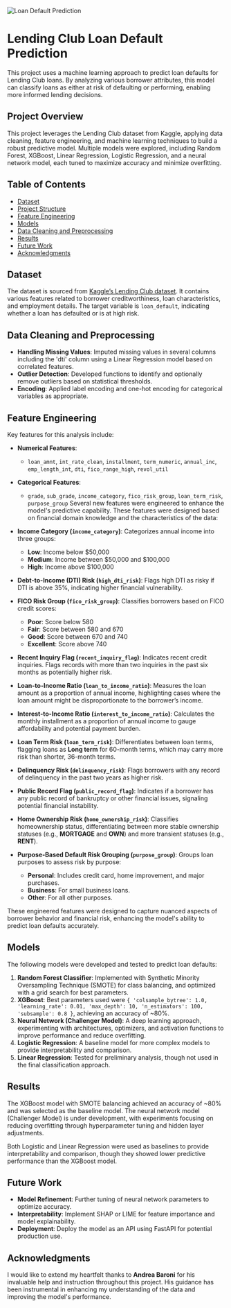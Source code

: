 ![Loan Default Prediction]((https://mma.prnewswire.com/media/76307/lending_club_logo.jpg?p=facebook))


# Lending Club Loan Default Prediction

This project uses a machine learning approach to predict loan defaults for Lending Club loans. By analyzing various borrower attributes, this model can classify loans as either at risk of defaulting or performing, enabling more informed lending decisions.

## Project Overview

This project leverages the Lending Club dataset from Kaggle, applying data cleaning, feature engineering, and machine learning techniques to build a robust predictive model. Multiple models were explored, including Random Forest, XGBoost, Linear Regression, Logistic Regression, and a neural network model, each tuned to maximize accuracy and minimize overfitting.

## Table of Contents

- [Dataset](#dataset)
- [Project Structure](#project-structure)
- [Feature Engineering](#feature-engineering)
- [Models](#models)
- [Data Cleaning and Preprocessing](#data-cleaning-and-preprocessing)
- [Results](#results)
- [Future Work](#future-work)
- [Acknowledgments](#acknowledgments)

## Dataset

The dataset is sourced from [Kaggle’s Lending Club dataset](https://www.kaggle.com/wordsforthewise/lending-club). It contains various features related to borrower creditworthiness, loan characteristics, and employment details. The target variable is `loan_default`, indicating whether a loan has defaulted or is at high risk.

## Data Cleaning and Preprocessing

- **Handling Missing Values**: Imputed missing values in several columns including  the 'dti' column using a Linear Regression model based on correlated features.
- **Outlier Detection**: Developed functions to identify and optionally remove outliers based on statistical thresholds.
- **Encoding**: Applied label encoding and one-hot encoding for categorical variables as appropriate.

  
## Feature Engineering

Key features for this analysis include:

- **Numerical Features**:
  - `loan_amnt`, `int_rate_clean`, `installment`, `term_numeric`, `annual_inc`, `emp_length_int`, `dti`, `fico_range_high`, `revol_util`
- **Categorical Features**:
  - `grade`, `sub_grade`, `income_category`, `fico_risk_group`, `loan_term_risk`, `purpose_group`
Several new features were engineered to enhance the model's predictive capability. These features were designed based on financial domain knowledge and the characteristics of the data:

- **Income Category (`income_category`)**: Categorizes annual income into three groups:
  - **Low**: Income below $50,000
  - **Medium**: Income between $50,000 and $100,000
  - **High**: Income above $100,000

- **Debt-to-Income (DTI) Risk (`high_dti_risk`)**: Flags high DTI as risky if DTI is above 35%, indicating higher financial vulnerability.

- **FICO Risk Group (`fico_risk_group`)**: Classifies borrowers based on FICO credit scores:
  - **Poor**: Score below 580
  - **Fair**: Score between 580 and 670
  - **Good**: Score between 670 and 740
  - **Excellent**: Score above 740

- **Recent Inquiry Flag (`recent_inquiry_flag`)**: Indicates recent credit inquiries. Flags records with more than two inquiries in the past six months as potentially higher risk.

- **Loan-to-Income Ratio (`loan_to_income_ratio`)**: Measures the loan amount as a proportion of annual income, highlighting cases where the loan amount might be disproportionate to the borrower’s income.

- **Interest-to-Income Ratio (`interest_to_income_ratio`)**: Calculates the monthly installment as a proportion of annual income to gauge affordability and potential payment burden.

- **Loan Term Risk (`loan_term_risk`)**: Differentiates between loan terms, flagging loans as **Long term** for 60-month terms, which may carry more risk than shorter, 36-month terms.

- **Delinquency Risk (`delinquency_risk`)**: Flags borrowers with any record of delinquency in the past two years as higher risk.

- **Public Record Flag (`public_record_flag`)**: Indicates if a borrower has any public record of bankruptcy or other financial issues, signaling potential financial instability.

- **Home Ownership Risk (`home_ownership_risk`)**: Classifies homeownership status, differentiating between more stable ownership statuses (e.g., **MORTGAGE** and **OWN**) and more transient statuses (e.g., **RENT**).

- **Purpose-Based Default Risk Grouping (`purpose_group`)**: Groups loan purposes to assess risk by purpose:
  - **Personal**: Includes credit card, home improvement, and major purchases.
  - **Business**: For small business loans.
  - **Other**: For all other purposes.

These engineered features were designed to capture nuanced aspects of borrower behavior and financial risk, enhancing the model's ability to predict loan defaults accurately.


## Models

The following models were developed and tested to predict loan defaults:

1. **Random Forest Classifier**: Implemented with Synthetic Minority Oversampling Technique (SMOTE) for class balancing, and optimized with a grid search for best parameters.
2. **XGBoost**: Best parameters used were `{ 'colsample_bytree': 1.0, 'learning_rate': 0.01, 'max_depth': 10, 'n_estimators': 100, 'subsample': 0.8 }`, achieving an accuracy of ~80%.
3. **Neural Network (Challenger Model)**: A deep learning approach, experimenting with architectures, optimizers, and activation functions to improve performance and reduce overfitting.
4. **Logistic Regression**: A baseline model for more complex models to provide interpretability and comparison.
5. **Linear Regression**: Tested for preliminary analysis, though not used in the final classification approach.

## Results

The XGBoost model with SMOTE balancing achieved an accuracy of ~80% and was selected as the baseline model. The neural network model (Challenger Model) is under development, with experiments focusing on reducing overfitting through hyperparameter tuning and hidden layer adjustments.

Both Logistic and Linear Regression were used as baselines to provide interpretability and comparison, though they showed lower predictive performance than the XGBoost model.

## Future Work

- **Model Refinement**: Further tuning of neural network parameters to optimize accuracy.
- **Interpretability**: Implement SHAP or LIME for feature importance and model explainability.
- **Deployment**: Deploy the model as an API using FastAPI for potential production use.

## Acknowledgments

I would like to extend my heartfelt thanks to **Andrea Baroni** for his invaluable help and instruction throughout this project. His guidance has been instrumental in enhancing my understanding of the data and improving the model's performance.



